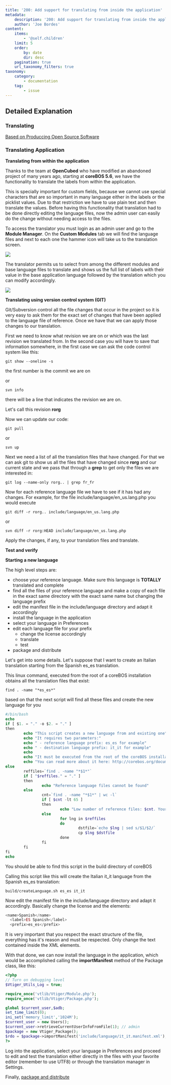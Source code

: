```yaml
---
title: '200: Add support for translating from inside the application'
metadata:
    description: '200: Add support for translating from inside the application'
    author: 'Joe Bordes'
content:
    items:
        - '@self.children'
    limit: 5
    order:
        by: date
        dir: desc
    pagination: true
    url_taxonomy_filters: true
taxonomy:
    category:
        - documentation
    tag:
        - issue
---
```


## Detailed Explanation

### Translating

[Based on Produccing Open Source Software](https://producingoss.com/en/share-management.html#translation-manager)

### Translating Application
**Translating from within the application**

Thanks to the team at **OpenCubed** who have modified an abandoned project of many years ago, starting at **coreBOS 5.6**, we have the functionality to translate the labels from within the application.

This is specially important for custom fields, because we cannot use special characters that are so important in many language either in the labels or the picklist values. Due to that restriction we have to use plain text and then translate the values. Before having this functionality that translation had to be done directly editing the language files, now the admin user can easily do the change without needing access to the files.

To access the translator you must login as an admin user and go to the **Module Manager**. On the **Custom Modules** tab we will find the language files and next to each one the hammer icon will take us to the translation screen.

![](tag_task.png?width=100%)

The translator permits us to select from among the different modules and base language files to translate and shows us the full list of labels with their value in the base application language followed by the translation which you can modify accordingly.

![](tag_task.png?width=100%)

**Translating using version control system (GIT)**

Git/Subversion control all the file changes that occur in the project so it is very easy to ask them for the exact set of changes that have been applied to the language file of reference. Once we have that we can apply those changes to our translation.

First we need to know what revision we are on or which was the last revision we translated from. In the second case you will have to save that information somewhere, in the first case we can ask the code control system like this:

```
git show --oneline -s
```
the first number is the commit we are on

or
```
svn info
```
there will be a line that indicates the revision we are on.

Let's call this revision **rorg**

Now we can update our code:

```
git pull
```
or
```
svn up
```

Next we need a list of all the translation files that have changed. For that we can ask git to show us all the files that have changed since **rorg** and our current state and we pass that through a **grep** to get only the files we are interested in:

```
git log --name-only rorg.. | grep fr_fr
```
Now for each reference language file we have to see if it has had any changes. For example, for the file include/language/en_us.lang.php you would execute
```
git diff -r rorg.. include/language/en_us.lang.php
```
or
```
svn diff -r rorg:HEAD include/language/en_us.lang.php
```
Apply the changes, if any, to your translation files and translate.

**Test and verify**

**Starting a new language**

The high level steps are:

- choose your reference language. Make sure this language is **TOTALLY** translated and complete
- find all the files of your reference language and make a copy of each file in the exact same directory with the exact same name but changing the language prefix
- edit the manifest file in the include/language directory and adapt it accordingly
- install the language in the application
- select your language in Preferences
- edit each language file for your prefix
     - change the license accordingly
     - translate
     - test
- package and distribute

Let's get into some details. Let's suppose that I want to create an Italian translation starting from the Spanish es_es translation.

This linux command, executed from the root of a coreBOS installation obtains all the translation files that exist:

```
find . -name "*es_es*"
```
based on that the next script will find all these files and create the new language for you
```php
#/bin/bash
echo    
if [ $1. = "." -o $2. = "." ]
then
        echo "This script creates a new language from and existing one"
        echo "It requires two parameters:"
        echo " - reference language prefix: es_es for example"
        echo " - destination language prefix: it_it for example"
        echo
        echo "It must be executed from the root of the coreBOS installation"
        echo "You can read more about it here: http://corebos.org/documentation/doku.php?id=en:devel:translating&#starting_a_new_language"
else
        reffiles=`find . -name "*$1*"`
        if [ "$reffiles." = "." ]
        then
                echo "Reference language files cannot be found"
        else
                cnt=`find . -name "*$1*" | wc -l`
                if [ $cnt -lt 65 ]
                then
                        echo "Low number of reference files: $cnt. Your reference language is probably missing some translations!"
                else
                        for lng in $reffiles
                        do
                                dstfile=`echo $lng | sed s/$1/$2/`
                                cp $lng $dstfile
                        done
                fi
        fi
fi
echo  
```

You should be able to find this script in the build directory of coreBOS

Calling this script like this will create the Italian it_it language from the Spanish es_es translation:

```
build/createLanguage.sh es_es it_it
```
Now edit the manifest file in the include/language directory and adapt it accordingly. Basically change the license and the elements:

```php
<name>Spanish</name>
  <label>ES Spanish</label>
  <prefix>es_es</prefix>
```
<div class="notices red">
It is very important that you respect the exact structure of the file, everything has it's reason and must be respected. Only change the text contained inside the XML elements.</div>

With that done, we can now install the language in the application, which would be accomplished calling the **importManifest** method of the Package class, like this:

```php
<?php
// Turn on debugging level
$Vtiger_Utils_Log = true;

require_once('vtlib/Vtiger/Module.php');
require_once('vtlib/Vtiger/Package.php');

global $current_user,$adb;
set_time_limit(0);
ini_set('memory_limit','1024M');
$current_user = new Users();
$current_user->retrieveCurrentUserInfoFromFile(1); // admin
$package = new Vtiger_Package();
$rdo = $package->importManifest('include/language/it_it.manifest.xml');
?>
```

Log into the application, select your language in Preferences and proceed to edit and test the translation either directly in the files with your favorite editor (remember to use UTF8) or through the translation manager in Settings.

Finally, [package and distribute](../../../.../../../../../10.developer-guide/04.development_framework/11.develtutorials/05.packagemodules)
